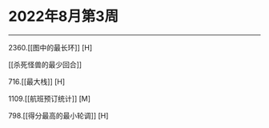 # 2022年8月第3周

---


2360.[[图中的最长环]] [H]

[[杀死怪兽的最少回合]]

716.[[最大栈]] [H]

1109.[[航班预订统计]] [M]

798.[[得分最高的最小轮调]] [H]